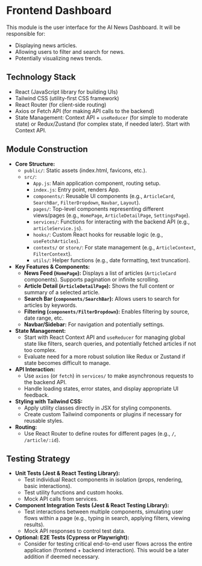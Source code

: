 # Frontend Dashboard

This module is the user interface for the AI News Dashboard.
It will be responsible for:
- Displaying news articles.
- Allowing users to filter and search for news.
- Potentially visualizing news trends.

## Technology Stack

- React (JavaScript library for building UIs)
- Tailwind CSS (utility-first CSS framework)
- React Router (for client-side routing)
- Axios or Fetch API (for making API calls to the backend)
- State Management: Context API + `useReducer` (for simple to moderate state) or Redux/Zustand (for complex state, if needed later). Start with Context API.

## Module Construction

- **Core Structure:**
    - `public/`: Static assets (index.html, favicons, etc.).
    - `src/`:
        - `App.js`: Main application component, routing setup.
        - `index.js`: Entry point, renders App.
        - `components/`: Reusable UI components (e.g., `ArticleCard`, `SearchBar`, `FilterDropdown`, `Navbar`, `Layout`).
        - `pages/`: Top-level components representing different views/pages (e.g., `HomePage`, `ArticleDetailPage`, `SettingsPage`).
        - `services/`: Functions for interacting with the backend API (e.g., `articleService.js`).
        - `hooks/`: Custom React hooks for reusable logic (e.g., `useFetchArticles`).
        - `contexts/` or `store/`: For state management (e.g., `ArticleContext`, `FilterContext`).
        - `utils/`: Helper functions (e.g., date formatting, text truncation).
- **Key Features & Components:**
    - **News Feed (`HomePage`):** Displays a list of articles (`ArticleCard` components). Supports pagination or infinite scrolling.
    - **Article Detail (`ArticleDetailPage`):** Shows the full content or summary of a selected article.
    - **Search Bar (`components/SearchBar`):** Allows users to search for articles by keywords.
    - **Filtering (`components/FilterDropdown`):** Enables filtering by source, date range, etc.
    - **Navbar/Sidebar:** For navigation and potentially settings.
- **State Management:**
    - Start with React Context API and `useReducer` for managing global state like filters, search queries, and potentially fetched articles if not too complex.
    - Evaluate need for a more robust solution like Redux or Zustand if state becomes difficult to manage.
- **API Interaction:**
    - Use `axios` (or `fetch`) in `services/` to make asynchronous requests to the backend API.
    - Handle loading states, error states, and display appropriate UI feedback.
- **Styling with Tailwind CSS:**
    - Apply utility classes directly in JSX for styling components.
    - Create custom Tailwind components or plugins if necessary for reusable styles.
- **Routing:**
    - Use React Router to define routes for different pages (e.g., `/`, `/article/:id`).

## Testing Strategy

- **Unit Tests (Jest & React Testing Library):**
    - Test individual React components in isolation (props, rendering, basic interactions).
    - Test utility functions and custom hooks.
    - Mock API calls from services.
- **Component Integration Tests (Jest & React Testing Library):**
    - Test interactions between multiple components, simulating user flows within a page (e.g., typing in search, applying filters, viewing results).
    - Mock API responses to control test data.
- **Optional: E2E Tests (Cypress or Playwright):**
    - Consider for testing critical end-to-end user flows across the entire application (frontend + backend interaction). This would be a later addition if deemed necessary.
